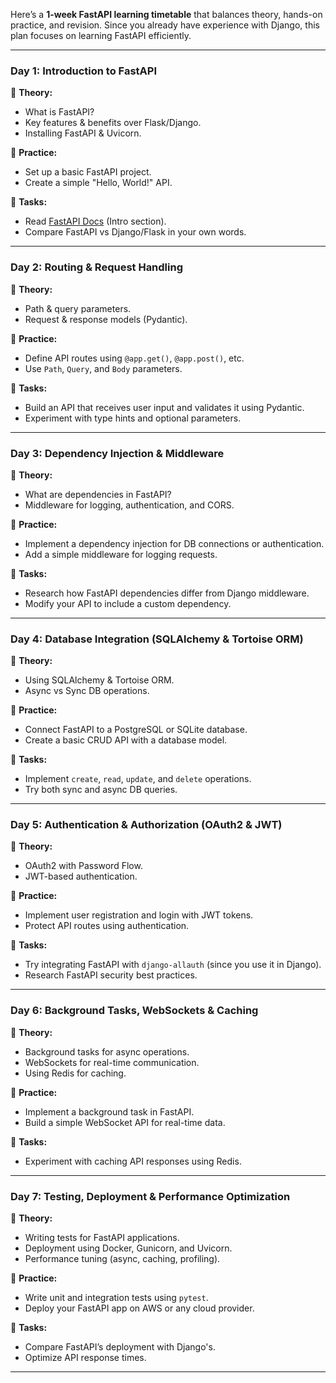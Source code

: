 Here’s a **1-week FastAPI learning timetable** that balances theory, hands-on practice, and revision. Since you already have experience with Django, this plan focuses on learning FastAPI efficiently.  

---  

### **Day 1: Introduction to FastAPI**  
🔹 **Theory:**  
- What is FastAPI?  
- Key features & benefits over Flask/Django.  
- Installing FastAPI & Uvicorn.  

🔹 **Practice:**  
- Set up a basic FastAPI project.  
- Create a simple "Hello, World!" API.  

🔹 **Tasks:**  
- Read [FastAPI Docs](https://fastapi.tiangolo.com/) (Intro section).  
- Compare FastAPI vs Django/Flask in your own words.  

---  

### **Day 2: Routing & Request Handling**  
🔹 **Theory:**  
- Path & query parameters.  
- Request & response models (Pydantic).  

🔹 **Practice:**  
- Define API routes using `@app.get()`, `@app.post()`, etc.  
- Use `Path`, `Query`, and `Body` parameters.  

🔹 **Tasks:**  
- Build an API that receives user input and validates it using Pydantic.  
- Experiment with type hints and optional parameters.  

---  

### **Day 3: Dependency Injection & Middleware**  
🔹 **Theory:**  
- What are dependencies in FastAPI?  
- Middleware for logging, authentication, and CORS.  

🔹 **Practice:**  
- Implement a dependency injection for DB connections or authentication.  
- Add a simple middleware for logging requests.  

🔹 **Tasks:**  
- Research how FastAPI dependencies differ from Django middleware.  
- Modify your API to include a custom dependency.  

---  

### **Day 4: Database Integration (SQLAlchemy & Tortoise ORM)**  
🔹 **Theory:**  
- Using SQLAlchemy & Tortoise ORM.  
- Async vs Sync DB operations.  

🔹 **Practice:**  
- Connect FastAPI to a PostgreSQL or SQLite database.  
- Create a basic CRUD API with a database model.  

🔹 **Tasks:**  
- Implement `create`, `read`, `update`, and `delete` operations.  
- Try both sync and async DB queries.  

---  

### **Day 5: Authentication & Authorization (OAuth2 & JWT)**  
🔹 **Theory:**  
- OAuth2 with Password Flow.  
- JWT-based authentication.  

🔹 **Practice:**  
- Implement user registration and login with JWT tokens.  
- Protect API routes using authentication.  

🔹 **Tasks:**  
- Try integrating FastAPI with `django-allauth` (since you use it in Django).  
- Research FastAPI security best practices.  

---  

### **Day 6: Background Tasks, WebSockets & Caching**  
🔹 **Theory:**  
- Background tasks for async operations.  
- WebSockets for real-time communication.  
- Using Redis for caching.  

🔹 **Practice:**  
- Implement a background task in FastAPI.  
- Build a simple WebSocket API for real-time data.  

🔹 **Tasks:**  
- Experiment with caching API responses using Redis.  

---  

### **Day 7: Testing, Deployment & Performance Optimization**  
🔹 **Theory:**  
- Writing tests for FastAPI applications.  
- Deployment using Docker, Gunicorn, and Uvicorn.  
- Performance tuning (async, caching, profiling).  

🔹 **Practice:**  
- Write unit and integration tests using `pytest`.  
- Deploy your FastAPI app on AWS or any cloud provider.  

🔹 **Tasks:**  
- Compare FastAPI’s deployment with Django's.  
- Optimize API response times.  

---